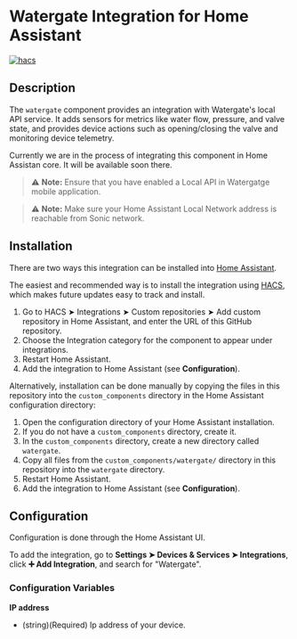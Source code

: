 # Watergate Integration for Home Assistant

[![hacs][hacsbadge]](hacs)

## Description

The `watergate` component provides an integration with Watergate's local API service. It adds sensors for metrics like water flow, pressure, and valve state, and provides device actions such as opening/closing the valve and monitoring device telemetry.

Currently we are in the process of integrating this component in Home Assistan core. It will be available soon there.

> ⚠️ **Note:** Ensure that you have enabled a Local API in Watergatge mobile application.

> ⚠️ **Note:** Make sure your Home Assistant Local Network address is reachable from Sonic network.

## Installation

There are two ways this integration can be installed into [Home Assistant](https://www.home-assistant.io).

The easiest and recommended way is to install the integration using [HACS](https://hacs.xyz), which makes future updates easy to track and install.

1. Go to HACS ➤ Integrations ➤ Custom repositories ➤ Add custom repository in Home Assistant, and enter the URL of this GitHub repository.
2. Choose the Integration category for the component to appear under integrations.
3. Restart Home Assistant.
4. Add the integration to Home Assistant (see **Configuration**).

Alternatively, installation can be done manually by copying the files in this repository into the `custom_components` directory in the Home Assistant configuration directory:

1. Open the configuration directory of your Home Assistant installation.
2. If you do not have a `custom_components` directory, create it.
3. In the `custom_components` directory, create a new directory called `watergate`.
4. Copy all files from the `custom_components/watergate/` directory in this repository into the `watergate` directory.
5. Restart Home Assistant.
6. Add the integration to Home Assistant (see **Configuration**).

## Configuration

Configuration is done through the Home Assistant UI.

To add the integration, go to **Settings ➤ Devices & Services ➤ Integrations**, click **➕ Add Integration**, and search for "Watergate".

### Configuration Variables

**IP address**

- (string)(Required) Ip address of your device.


[hacs]: https://github.com/custom-components/hacs
[hacsbadge]: https://img.shields.io/badge/HACS-Default-orange.svg?style=for-the-badge
